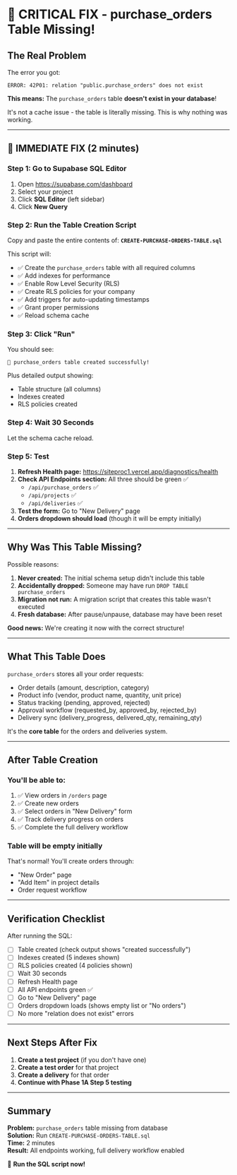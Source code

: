 # 🚨 CRITICAL FIX - purchase_orders Table Missing!

## The Real Problem

The error you got:
```
ERROR: 42P01: relation "public.purchase_orders" does not exist
```

**This means:** The `purchase_orders` table **doesn't exist in your database**!

It's not a cache issue - the table is literally missing. This is why nothing was working.

---

## 🚀 IMMEDIATE FIX (2 minutes)

### Step 1: Go to Supabase SQL Editor

1. Open https://supabase.com/dashboard
2. Select your project
3. Click **SQL Editor** (left sidebar)
4. Click **New Query**

### Step 2: Run the Table Creation Script

Copy and paste the entire contents of:
**`CREATE-PURCHASE-ORDERS-TABLE.sql`**

This script will:
- ✅ Create the `purchase_orders` table with all required columns
- ✅ Add indexes for performance
- ✅ Enable Row Level Security (RLS)
- ✅ Create RLS policies for your company
- ✅ Add triggers for auto-updating timestamps
- ✅ Grant proper permissions
- ✅ Reload schema cache

### Step 3: Click "Run"

You should see:
```
🎉 purchase_orders table created successfully!
```

Plus detailed output showing:
- Table structure (all columns)
- Indexes created
- RLS policies created

### Step 4: Wait 30 Seconds

Let the schema cache reload.

### Step 5: Test

1. **Refresh Health page:** https://siteproc1.vercel.app/diagnostics/health
2. **Check API Endpoints section:** All three should be green ✅
   - `/api/purchase_orders` ✅
   - `/api/projects` ✅
   - `/api/deliveries` ✅
3. **Test the form:** Go to "New Delivery" page
4. **Orders dropdown should load** (though it will be empty initially)

---

## Why Was This Table Missing?

Possible reasons:
1. **Never created:** The initial schema setup didn't include this table
2. **Accidentally dropped:** Someone may have run `DROP TABLE purchase_orders`
3. **Migration not run:** A migration script that creates this table wasn't executed
4. **Fresh database:** After pause/unpause, database may have been reset

**Good news:** We're creating it now with the correct structure!

---

## What This Table Does

`purchase_orders` stores all your order requests:
- Order details (amount, description, category)
- Product info (vendor, product name, quantity, unit price)
- Status tracking (pending, approved, rejected)
- Approval workflow (requested_by, approved_by, rejected_by)
- Delivery sync (delivery_progress, delivered_qty, remaining_qty)

It's the **core table** for the orders and deliveries system.

---

## After Table Creation

### You'll be able to:
1. ✅ View orders in `/orders` page
2. ✅ Create new orders
3. ✅ Select orders in "New Delivery" form
4. ✅ Track delivery progress on orders
5. ✅ Complete the full delivery workflow

### Table will be empty initially
That's normal! You'll create orders through:
- "New Order" page
- "Add Item" in project details
- Order request workflow

---

## Verification Checklist

After running the SQL:

- [ ] Table created (check output shows "created successfully")
- [ ] Indexes created (5 indexes shown)
- [ ] RLS policies created (4 policies shown)
- [ ] Wait 30 seconds
- [ ] Refresh Health page
- [ ] All API endpoints green ✅
- [ ] Go to "New Delivery" page
- [ ] Orders dropdown loads (shows empty list or "No orders")
- [ ] No more "relation does not exist" errors

---

## Next Steps After Fix

1. **Create a test project** (if you don't have one)
2. **Create a test order** for that project
3. **Create a delivery** for that order
4. **Continue with Phase 1A Step 5 testing**

---

## Summary

**Problem:** `purchase_orders` table missing from database  
**Solution:** Run `CREATE-PURCHASE-ORDERS-TABLE.sql`  
**Time:** 2 minutes  
**Result:** All endpoints working, full delivery workflow enabled  

🚀 **Run the SQL script now!**
